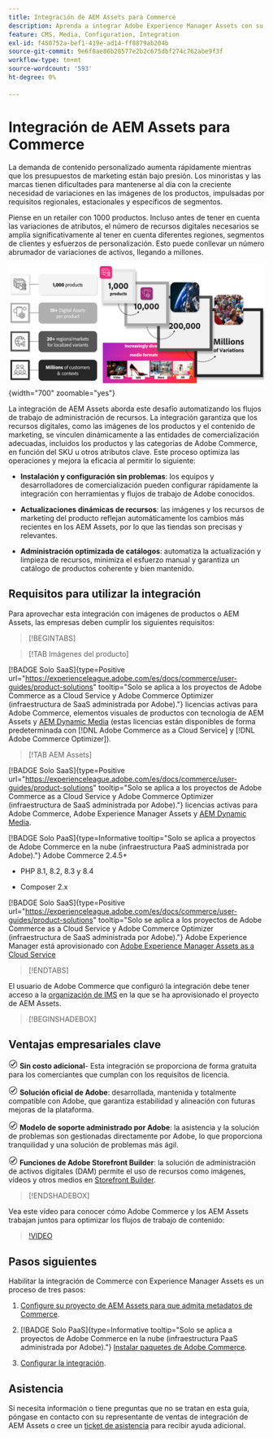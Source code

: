 ```yaml
---
title: Integración de AEM Assets para Commerce
description: Aprenda a integrar Adobe Experience Manager Assets con su instancia de  [!DNL Commerce] para crear y administrar los archivos multimedia de su tienda de Commerce.
feature: CMS, Media, Configuration, Integration
exl-id: f450752a-bef1-419e-ad14-ff8879ab204b
source-git-commit: 9e6f8ae86b28577e2b2c675dbf274c762abe9f3f
workflow-type: tm+mt
source-wordcount: '593'
ht-degree: 0%

---
```


# Integración de AEM Assets para Commerce

La demanda de contenido personalizado aumenta rápidamente mientras que los presupuestos de marketing están bajo presión. Los minoristas y las marcas tienen dificultades para mantenerse al día con la creciente necesidad de variaciones en las imágenes de los productos, impulsadas por requisitos regionales, estacionales y específicos de segmentos.

Piense en un retailer con 1000 productos. Incluso antes de tener en cuenta las variaciones de atributos, el número de recursos digitales necesarios se amplía significativamente al tener en cuenta diferentes regiones, segmentos de clientes y esfuerzos de personalización. Esto puede conllevar un número abrumador de variaciones de activos, llegando a millones.

![descripción general](assets/product-visuals-example.png){width="700" zoomable="yes"}

La integración de AEM Assets aborda este desafío automatizando los flujos de trabajo de administración de recursos. La integración garantiza que los recursos digitales, como las imágenes de los productos y el contenido de marketing, se vinculen dinámicamente a las entidades de comercialización adecuadas, incluidos los productos y las categorías de Adobe Commerce, en función del SKU u otros atributos clave. Este proceso optimiza las operaciones y mejora la eficacia al permitir lo siguiente:

* **Instalación y configuración sin problemas**: los equipos y desarrolladores de comercialización pueden configurar rápidamente la integración con herramientas y flujos de trabajo de Adobe conocidos.

* **Actualizaciones dinámicas de recursos**: las imágenes y los recursos de marketing del producto reflejan automáticamente los cambios más recientes en los AEM Assets, por lo que las tiendas son precisas y relevantes.

* **Administración optimizada de catálogos**: automatiza la actualización y limpieza de recursos, minimiza el esfuerzo manual y garantiza un catálogo de productos coherente y bien mantenido.

## Requisitos para utilizar la integración

Para aprovechar esta integración con imágenes de productos o AEM Assets, las empresas deben cumplir los siguientes requisitos:

>[!BEGINTABS]

>[!TAB Imágenes del producto]

[!BADGE Solo SaaS]{type=Positive url="https://experienceleague.adobe.com/es/docs/commerce/user-guides/product-solutions" tooltip="Solo se aplica a los proyectos de Adobe Commerce as a Cloud Service y Adobe Commerce Optimizer (infraestructura de SaaS administrada por Adobe)."} licencias activas para Adobe Commerce, elementos visuales de productos con tecnología de AEM Assets y [AEM Dynamic Media](https://experienceleague.adobe.com/es/docs/experience-manager-65/content/assets/dynamic/administering-dynamic-media) (estas licencias están disponibles de forma predeterminada con [!DNL Adobe Commerce as a Cloud Service] y [!DNL Adobe Commerce Optimizer]).

>[!TAB AEM Assets]

[!BADGE Solo SaaS]{type=Positive url="https://experienceleague.adobe.com/es/docs/commerce/user-guides/product-solutions" tooltip="Solo se aplica a los proyectos de Adobe Commerce as a Cloud Service y Adobe Commerce Optimizer (infraestructura de SaaS administrada por Adobe)."} licencias activas para Adobe Commerce, Adobe Experience Manager Assets y [AEM Dynamic Media](https://experienceleague.adobe.com/es/docs/experience-manager-65/content/assets/dynamic/administering-dynamic-media).

[!BADGE Solo PaaS]{type=Informative tooltip="Solo se aplica a proyectos de Adobe Commerce en la nube (infraestructura PaaS administrada por Adobe)."} Adobe Commerce 2.4.5+

* PHP 8.1, 8.2, 8.3 y 8.4

* Composer 2.x

[!BADGE Solo SaaS]{type=Positive url="https://experienceleague.adobe.com/es/docs/commerce/user-guides/product-solutions" tooltip="Solo se aplica a los proyectos de Adobe Commerce as a Cloud Service y Adobe Commerce Optimizer (infraestructura de SaaS administrada por Adobe)."} Adobe Experience Manager está aprovisionado con [Adobe Experience Manager Assets as a Cloud Service](https://experienceleague.adobe.com/es/docs/experience-manager-cloud-service/content/assets/overview)

>[!ENDTABS]

El usuario de Adobe Commerce que configuró la integración debe tener acceso a la [organización de IMS](https://experienceleague.adobe.com/es/docs/core-services/interface/administration/organizations#concept_EA8AEE5B02CF46ACBDAD6A8508646255) en la que se ha aprovisionado el proyecto de AEM Assets.

>[!BEGINSHADEBOX]

## Ventajas empresariales clave

![comprobar](assets/icon-check.png) **Sin costo adicional**- Esta integración se proporciona de forma gratuita para los comerciantes que cumplan con los requisitos de licencia.

![comprobar](assets/icon-check.png) **Solución oficial de Adobe**: desarrollada, mantenida y totalmente compatible con Adobe, que garantiza estabilidad y alineación con futuras mejoras de la plataforma.

![comprobar](assets/icon-check.png) **Modelo de soporte administrado por Adobe**: la asistencia y la solución de problemas son gestionadas directamente por Adobe, lo que proporciona tranquilidad y una solución de problemas más ágil.

![comprobar](assets/icon-check.png) **Funciones de Adobe Storefront Builder**: la solución de administración de activos digitales (DAM) permite el uso de recursos como imágenes, vídeos y otros medios en [Storefront Builder](https://experienceleague.adobe.com/developer/commerce/storefront/merchants/storefront-builder/?lang=es#userlabs-commerce-genai-product-visuals).

>[!ENDSHADEBOX]

Vea este vídeo para conocer cómo Adobe Commerce y los AEM Assets trabajan juntos para optimizar los flujos de trabajo de contenido:

>[!VIDEO](https://video.tv.adobe.com/v/3447837)

## Pasos siguientes

Habilitar la integración de Commerce con Experience Manager Assets es un proceso de tres pasos:

1. [Configure su proyecto de AEM Assets para que admita metadatos de Commerce](get-started/configure-aem.md).

1. [!BADGE Solo PaaS]{type=Informative tooltip="Solo se aplica a proyectos de Adobe Commerce en la nube (infraestructura PaaS administrada por Adobe)."} [Instalar paquetes de Adobe Commerce](get-started/configure-commerce.md).

1. [Configurar la integración](get-started/setup-synchronization.md).

## Asistencia

Si necesita información o tiene preguntas que no se tratan en esta guía, póngase en contacto con su representante de ventas de integración de AEM Assets o cree un [ticket de asistencia](https://experienceleague.adobe.com/docs/commerce-knowledge-base/kb/help-center-guide/magento-help-center-user-guide.html?lang=es#submit-ticket) para recibir ayuda adicional.
